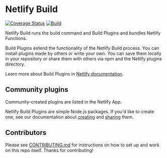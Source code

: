 # Netlify Build

[![Coverage Status](https://codecov.io/gh/netlify/build/branch/master/graph/badge.svg)](https://codecov.io/gh/netlify/build)
[![Build](https://github.com/netlify/build/workflows/Build/badge.svg)](https://github.com/netlify/build/actions)

Netlify Build runs the build command and Build Plugins and bundles Netlify Functions.

Build Plugins extend the functionality of the Netlify Build process. You can install plugins made by others or write
your own. You can save them locally in your repository or share them with others via npm and the Netlify plugins
directory.

Learn more about Build Plugins in [Netlify documentation](https://docs.netlify.com/configure-builds/build-plugins).

## Community plugins

Community-created plugins are listed in the Netlify App.

Netlify Build Plugins are simple Node.js packages. If you'd like to create one, see our documentation about
[creating](https://docs.netlify.com/configure-builds/build-plugins/create-plugins/) and
[sharing](https://docs.netlify.com/configure-builds/build-plugins/share-plugins/) them.

## Contributors

Please see [CONTRIBUTING.md](./CONTRIBUTING.md) for instructions on how to set up and work on this repo itself. Thanks
for contributing!
